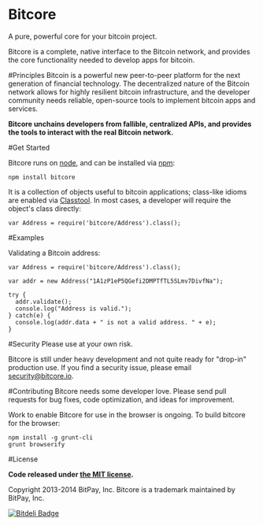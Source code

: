 Bitcore
=======

A pure, powerful core for your bitcoin project.

Bitcore is a complete, native interface to the Bitcoin network, and provides the core functionality needed to develop apps for bitcoin.

#Principles
Bitcoin is a powerful new peer-to-peer platform for the next generation of financial technology. The decentralized nature of the Bitcoin network allows for highly resilient bitcoin infrastructure, and the developer community needs reliable, open-source tools to implement bitcoin apps and services.

**Bitcore unchains developers from fallible, centralized APIs, and provides the tools to interact with the real Bitcoin network.**

#Get Started

Bitcore runs on [node](http://nodejs.org/), and can be installed via [npm](https://npmjs.org/):
```
npm install bitcore
```

It is a collection of objects useful to bitcoin applications; class-like idioms are enabled via [Classtool](https://github.com/gasteve/classtool). In most cases, a developer will require the object's class directly:
```
var Address = require('bitcore/Address').class();
```

#Examples

Validating a Bitcoin address:
```
var Address = require('bitcore/Address').class();

var addr = new Address("1A1zP1eP5QGefi2DMPTfTL5SLmv7DivfNa");

try {
  addr.validate();
  console.log("Address is valid.");
} catch(e) {
  console.log(addr.data + " is not a valid address. " + e);
}
```

#Security
Please use at your own risk.

Bitcore is still under heavy development and not quite ready for "drop-in" production use. If you find a security issue, please email security@bitcore.io.

#Contributing
Bitcore needs some developer love. Please send pull requests for bug fixes, code optimization, and ideas for improvement.

Work to enable Bitcore for use in the browser is ongoing. To build bitcore for the browser:
```
npm install -g grunt-cli
grunt browserify
```

#License

**Code released under [the MIT license](https://github.com/bitpay/bitcore/blob/master/LICENSE).**

Copyright 2013-2014 BitPay, Inc. Bitcore is a trademark maintained by BitPay, Inc.


[![Bitdeli Badge](https://d2weczhvl823v0.cloudfront.net/bitpay/bitcore/trend.png)](https://bitdeli.com/free "Bitdeli Badge")

